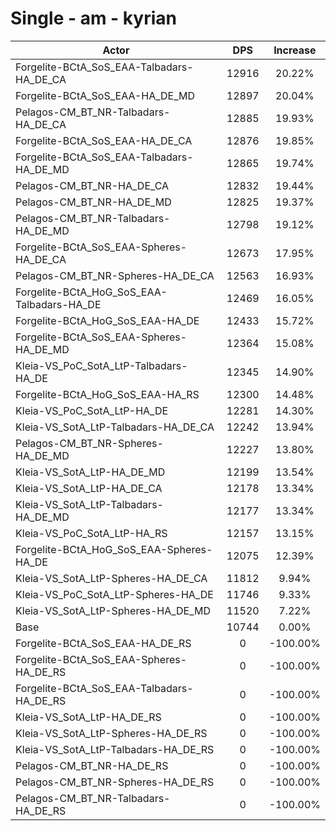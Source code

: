 # Single - am - kyrian
| Actor | DPS | Increase |
|---|:---:|:---:|
|Forgelite-BCtA_SoS_EAA-Talbadars-HA_DE_CA|12916|20.22%|
|Forgelite-BCtA_SoS_EAA-HA_DE_MD|12897|20.04%|
|Pelagos-CM_BT_NR-Talbadars-HA_DE_CA|12885|19.93%|
|Forgelite-BCtA_SoS_EAA-HA_DE_CA|12876|19.85%|
|Forgelite-BCtA_SoS_EAA-Talbadars-HA_DE_MD|12865|19.74%|
|Pelagos-CM_BT_NR-HA_DE_CA|12832|19.44%|
|Pelagos-CM_BT_NR-HA_DE_MD|12825|19.37%|
|Pelagos-CM_BT_NR-Talbadars-HA_DE_MD|12798|19.12%|
|Forgelite-BCtA_SoS_EAA-Spheres-HA_DE_CA|12673|17.95%|
|Pelagos-CM_BT_NR-Spheres-HA_DE_CA|12563|16.93%|
|Forgelite-BCtA_HoG_SoS_EAA-Talbadars-HA_DE|12469|16.05%|
|Forgelite-BCtA_HoG_SoS_EAA-HA_DE|12433|15.72%|
|Forgelite-BCtA_SoS_EAA-Spheres-HA_DE_MD|12364|15.08%|
|Kleia-VS_PoC_SotA_LtP-Talbadars-HA_DE|12345|14.90%|
|Forgelite-BCtA_HoG_SoS_EAA-HA_RS|12300|14.48%|
|Kleia-VS_PoC_SotA_LtP-HA_DE|12281|14.30%|
|Kleia-VS_SotA_LtP-Talbadars-HA_DE_CA|12242|13.94%|
|Pelagos-CM_BT_NR-Spheres-HA_DE_MD|12227|13.80%|
|Kleia-VS_SotA_LtP-HA_DE_MD|12199|13.54%|
|Kleia-VS_SotA_LtP-HA_DE_CA|12178|13.34%|
|Kleia-VS_SotA_LtP-Talbadars-HA_DE_MD|12177|13.34%|
|Kleia-VS_PoC_SotA_LtP-HA_RS|12157|13.15%|
|Forgelite-BCtA_HoG_SoS_EAA-Spheres-HA_DE|12075|12.39%|
|Kleia-VS_SotA_LtP-Spheres-HA_DE_CA|11812|9.94%|
|Kleia-VS_PoC_SotA_LtP-Spheres-HA_DE|11746|9.33%|
|Kleia-VS_SotA_LtP-Spheres-HA_DE_MD|11520|7.22%|
|Base|10744|0.00%|
|Forgelite-BCtA_SoS_EAA-HA_DE_RS|0|-100.00%|
|Forgelite-BCtA_SoS_EAA-Spheres-HA_DE_RS|0|-100.00%|
|Forgelite-BCtA_SoS_EAA-Talbadars-HA_DE_RS|0|-100.00%|
|Kleia-VS_SotA_LtP-HA_DE_RS|0|-100.00%|
|Kleia-VS_SotA_LtP-Spheres-HA_DE_RS|0|-100.00%|
|Kleia-VS_SotA_LtP-Talbadars-HA_DE_RS|0|-100.00%|
|Pelagos-CM_BT_NR-HA_DE_RS|0|-100.00%|
|Pelagos-CM_BT_NR-Spheres-HA_DE_RS|0|-100.00%|
|Pelagos-CM_BT_NR-Talbadars-HA_DE_RS|0|-100.00%|
